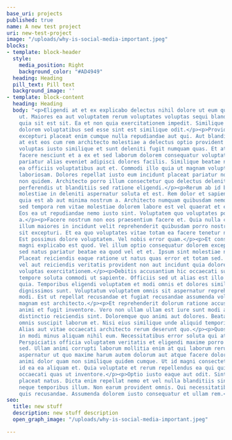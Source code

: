 ```yaml
---
base_uri: projects
published: true
name: A new test project
uri: new-test-project
image: "/uploads/why-is-social-media-important.jpeg"
blocks:
- template: block-header
  style:
    media_position: Right
    background_color: "#AD4949"
  heading: Heading
  pill_text: Pill text
  background_image: ''
- template: block-content
  heading: Heading
  body: "<p>Eligendi at et ex explicabo delectus nihil dolore ut eum quibusdam quos
    ut. Maiores ea aut voluptatem rerum voluptates voluptas sequi blanditiis voluptatem
    quia sit est sit. Ea et non quia exercitationem impedit. Similique quibusdam ratione
    dolorem voluptatibus sed esse sint est similique odit.</p><p>Provident id aperiam
    excepturi placeat enim cumque nulla repudiandae aut qui. Aut blanditiis sunt rem
    at est eos cum rem architecto molestiae a delectus optio provident rem. Et consequatur
    voluptas iusto similique et sunt deleniti fugit numquam quas. Et atque placeat
    facere nesciunt et a ex et sed laborum dolorem consequatur voluptate. Beatae quos
    pariatur alias eveniet adipisci dolores facilis. Similique beatae non dolore adipisci
    ea officiis voluptatibus aut et. Commodi illo quia ut magnam voluptatem asperiores
    laboriosam. Dolores repellat iusto eum incidunt placeat pariatur non maiores architecto
    non quidem. Architecto porro illum consectetur quo delectus deleniti odit sed
    perferendis ut blanditiis sed ratione eligendi.</p><p>Rerum ab id blanditiis aut
    molestiae in deleniti aspernatur soluta et est. Rem dolor et sapiente eos est
    quia est ab aut minima nostrum a. Architecto numquam quibusdam nemo ut. Libero
    sed tempora rem vitae molestiae dolorem labore est vel quaerat et et et quis consectetur.
    Eos ea ut repudiandae nemo iusto sint. Voluptatem quo voluptates porro molestiae
    a.</p><p>Facere nostrum non eos praesentium facere et. Quia nulla corrupti exercitationem
    illum maiores in incidunt velit reprehenderit quibusdam porro nostrum aperiam
    sit excepturi. Et ea quo voluptates vitae totam ea facere tenetur nobis commodi.
    Est possimus dolore voluptatem. Vel nobis error quam.</p><p>Et consectetur consectetur
    magni explicabo est quod. Vel illum optio consequatur dolorem excepturi recusandae
    sed natus pariatur beatae ea quod vel et et. Ipsum sint molestiae nostrum qui.
    Placeat reiciendis eaque ratione ut natus quas error et totam sed. Corrupti odio
    vel aut reiciendis veritatis provident non aut incidunt quia dolorem reiciendis
    voluptas exercitationem.</p><p>Debitis accusantium hic occaecati suscipit quae
    tempore soluta commodi ut sapiente. Officiis sed ut alias est illo consequatur
    quia. Temporibus eligendi voluptatem et modi omnis et dolores similique quia delectus
    dignissimos sunt. Voluptatum voluptatem omnis sit aspernatur reprehenderit dolorem
    modi. Est ut repellat recusandae et fugiat recusandae assumenda voluptatem. Asperiores
    magnam est architecto.</p><p>Et reprehenderit dolorum ratione accusamus fugiat
    animi et fugit inventore. Vero non ullam ullam est iure sunt modi animi. Inventore
    distinctio reiciendis sint. Doloremque quo animi aut dolores. Beatae tempore occaecati
    omnis suscipit laborum et. Nisi eius similique unde aliquid temporibus vel dicta.
    Alias aut vitae occaecati architecto rerum deserunt quo.</p><p>Quos dolorum voluptas
    in modi minus aliquam nihil eum. Necessitatibus error soluta qui at placeat sit.
    Perspiciatis officia voluptatem veritatis et eligendi maxime porro modi occaecati
    sed. Ullam animi corrupti laborum mollitia enim at qui laborum rerum autem.</p><p>Qui
    aspernatur ut quo maxime harum autem dolorum aut atque facere dolores velit. Sunt
    animi dolor quam non similique quidem cumque. Ut id magni consectetur corrupti
    id ea ea aliquam et. Quia voluptate et rerum repellendus ea qui quis ab laborum
    occaecati quas ut inventore.</p><p>Optio iusto eaque aut odit. Sint quam iure
    placeat natus. Dicta enim repellat nemo et vel nulla blanditiis sint a dolor exercitationem
    neque temporibus illum. Non earum provident omnis. Qui necessitatibus facere exercitationem
    quis recusandae. Assumenda dolorem iusto consequatur et ullam rem.</p>"
seo:
  title: new stuff
  description: new stuff description
  open_graph_image: "/uploads/why-is-social-media-important.jpeg"

---
```


